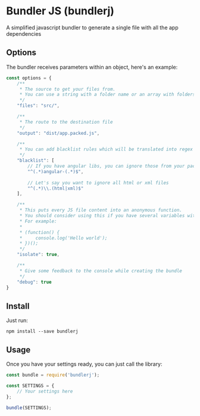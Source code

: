 # Bundler JS (bundlerj)
A simplified javascript bundler to generate a single file with all the app dependencies

## Options
The bundler receives parameters within an object, here's an example:

```javascript
const options = {
	/**
	 * The source to get your files from.
	 * You can use a string with a folder name or an array with folders
	 */
	"files": "src/",

	/**
	 * The route to the destination file
	 */
	"output": "dist/app.packed.js",

	/**
	 * You can add blacklist rules which will be translated into regex to ignore certain files
	 */
	"blacklist": [
		// If you have angular libs, you can ignore those from your packed app
		"^(.*)angular-(.*)$", 
		
		// Let's say you want to ignore all html or xml files
		"^(.*)\\.(html|xml)$" 
	],

	/**
	 * This puts every JS file content into an anonymous function.
	 * You should consider using this if you have several variables with the same names around more than one file.
	 * For example:
	 * 
	 * (function() {
	 *     console.log('Hello world');
	 * })();
	 */
	"isolate": true,

	/**
	 * Give some feedback to the console while creating the bundle
	 */
	"debug": true
}
```

## Install
Just run:
```
npm install --save bundlerj
```

## Usage
Once you have your settings ready, you can just call the library:

```javascript
const bundle = require('bundlerj');

const SETTINGS = {
	// Your settings here
};

bundle(SETTINGS);
```
